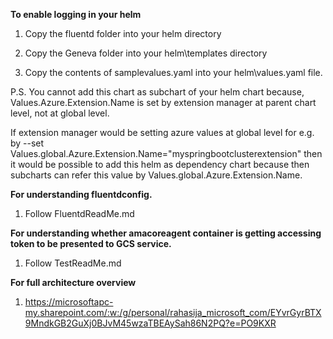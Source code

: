 **To enable logging in your helm**


1. Copy the fluentd folder into your helm directory

2. Copy the Geneva folder into your helm\templates directory

3. Copy the contents of samplevalues.yaml into your helm\values.yaml file.

P.S.
You cannot add this chart as subchart of your helm chart because,
Values.Azure.Extension.Name is set by extension manager at parent chart level, not at global level.

If extension manager would be setting azure values at global level for e.g. by --set Values.global.Azure.Extension.Name="myspringbootclusterextension"
then it would be possible to add this helm as dependency chart because then subcharts can refer this value by Values.global.Azure.Extension.Name.




**For understanding fluentdconfig.**

1. Follow FluentdReadMe.md

**For understanding whether amacoreagent container is getting accessing token to be presented to GCS service.**

1. Follow TestReadMe.md

**For full architecture overview**

1. https://microsoftapc-my.sharepoint.com/:w:/g/personal/rahasija_microsoft_com/EYvrGyrBTX9MndkGB2GuXj0BJvM45wzaTBEAySah86N2PQ?e=PO9KXR
